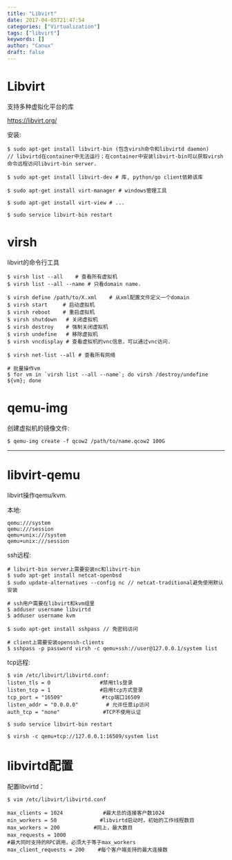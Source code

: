 ```yaml
---
title: "Libvirt"
date: 2017-04-05T21:47:54
categories: ["Virtualization"]
tags: ["libvirt"]
keywords: []
author: "Canux"
draft: false
---
```


# Libvirt

支持多种虚拟化平台的库

<https://libvirt.org/>

安装:

    $ sudo apt-get install libvirt-bin (包含virsh命令和libvirtd daemon)
    // libvirtd在container中无法运行；在container中安装libvirt-bin可以获取virsh命令远程访问libvirt-bin server.

    $ sudo apt-get install libvirt-dev # 库, python/go client依赖该库

    $ sudo apt-get install virt-manager # windows管理工具

    $ sudo apt-get install virt-view # ...

    $ sudo service libvirt-bin restart

# virsh

libvirt的命令行工具

    $ virsh list --all    # 查看所有虚拟机
    $ virsh list --all --name # 只看domain name.

    $ virsh define /path/to/X.xml    # 从xml配置文件定义一个domain
    $ virsh start     # 启动虚拟机
    $ virsh reboot    # 重启虚拟机
    $ virsh shutdown   # 关闭虚拟机
    $ virsh destroy    # 强制关闭虚拟机
    $ virsh undefine   # 移除虚拟机
    $ virsh vncdisplay # 查看虚拟机的vnc信息，可以通过vnc访问.

    $ virsh net-list --all # 查看所有网络

    # 批量操作vm
    $ for vm in `virsh list --all --name`; do virsh /destroy/undefine ${vm}; done

# qemu-img

创建虚拟机的镜像文件:

    $ qemu-img create -f qcow2 /path/to/name.qcow2 100G

***

# libvirt-qemu

libvirt操作qemu/kvm.

本地:

    qemu:///system
    qemu:///session
    qemu+unix:///system
    qemu+unix:///session

ssh远程:

    # libvirt-bin server上需要安装nc和libvirt-bin
    $ sudo apt-get install netcat-openbsd
    $ sudo update-alternatives --config nc // netcat-traditional避免使用默认安装

    # ssh用户需要在libvirt和kvm组里
    $ adduser username libvirtd
    $ adduser username kvm

    $ sudo apt-get install sshpass // 免密码访问

    # client上需要安装openssh-clients
    $ sshpass -p password virsh -c qemu+ssh://user@127.0.0.1/system list

tcp远程:

    $ vim /etc/libvirt/libvirtd.conf:
    listen_tls = 0　　　　　　　　　 #禁用tls登录
    listen_tcp = 1　　　　　　　　　 #启用tcp方式登录
    tcp_port = "16509"　　　　　　　 #tcp端口16509
    listen_addr = "0.0.0.0"         # 允许任意ip访问
    auth_tcp = "none"　　　　　　    #TCP不使用认证

    $ sudo service libvirt-bin restart

    $ virsh -c qemu+tcp://127.0.0.1:16509/system list

# libvirtd配置

配置libvirtd：

    $ vim /etc/libvirt/libvirtd.conf

    max_clients = 1024　　　　　　   #最大总的连接客户数1024
    min_workers = 50　　　　　　    #libvirtd启动时，初始的工作线程数目
    max_workers = 200　　　　　　 #同上，最大数目
    max_requests = 1000　　　　　
    #最大同时支持的RPC调用，必须大于等于max_workers
    max_client_requests = 200　　 #每个客户端支持的最大连接数